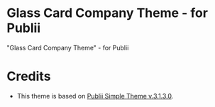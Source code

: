 # Glass Card Company Theme - for Publii
"Glass Card Company Theme" - for Publii

# Credits
- This theme is based on [Publii Simple Theme v.3.1.3.0](https://marketplace.getpublii.com/themes/simple/).
